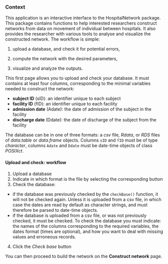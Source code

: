 ### Context
This application is an interactive interface to the HospitalNetwork package. This package contains functions to help interested researchers construct networks from data on movement of individual between hospitals. It also provides the researcher with various tools to analyse and visualize the constructed network. The workflow is simple:

1. upload a database, and check it for potential errors,

2. compute the network with the desired parameters,

3. visualize and analyze the outputs.

This first page allows you to upload and check your database. It must contains at least four columns, corresponding to the minimal variables needed to construct the network:

* **subject ID** (sID): an identifier unique to each subject 
* **facility ID** (fID): an identifier unique to each facility
* **admission date** (Adate): the date of admission of the subject in the facility
* **discharge date** (Ddate): the date of discharge of the subject from the facility

The database can be in one of three formats: a *csv* file, *Rdata*, or *RDS* files of *data.table* or *data.frame* objects. Columns `sID` and `fID` must be of type *character*, columns `Adate` and `Ddate` must be date-time objects of class *POSIXct*.

#### Upload and check: workflow

1. Upload a database
2. Indicate in which format is the file by selecting the corresponding button
3. Check the database:
 - if the database was previously checked by the `checkBase()` function, it will not be checked again. Unless it is uploaded from a csv file, in which case the dates are read by default as character strings, and must therefore be parsed to date-time objects.
 - if the database is uploaded from a csv file, or was not previously checked, it must be checked. To check the database you must indicate: the names of the columns corresponding to the required variables, the dates format (times are optional), and how you want to deal with missing values and erroneous records.
4. Click the *Check base* button

You can then proceed to build the network on the **Construct network** page.
